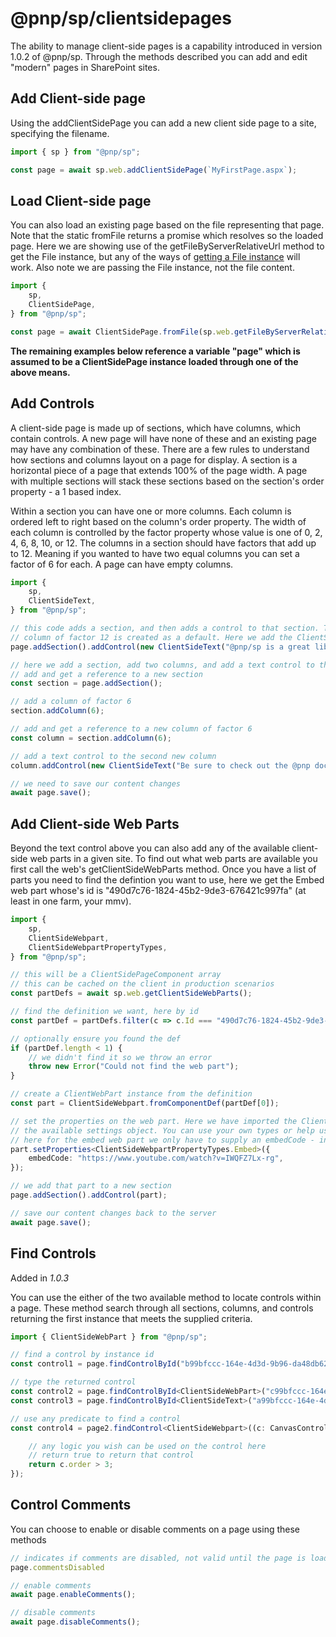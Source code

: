 # @pnp/sp/clientsidepages

The ability to manage client-side pages is a capability introduced in version 1.0.2 of @pnp/sp. Through the methods described
you can add and edit "modern" pages in SharePoint sites.

## Add Client-side page

Using the addClientSidePage you can add a new client side page to a site, specifying the filename.

```TypeScript
import { sp } from "@pnp/sp";

const page = await sp.web.addClientSidePage(`MyFirstPage.aspx`);
```

## Load Client-side page

You can also load an existing page based on the file representing that page. Note that the static fromFile returns a promise which 
resolves so the loaded page. Here we are showing use of the getFileByServerRelativeUrl method to get the File instance, but any of the ways
of [getting a File instance](files.md) will work. Also note we are passing the File instance, not the file content.

```TypeScript
import { 
    sp,
    ClientSidePage,
} from "@pnp/sp";

const page = await ClientSidePage.fromFile(sp.web.getFileByServerRelativeUrl("/sites/dev/SitePages/ExistingFile.aspx"));
```

**The remaining examples below reference a variable "page" which is assumed to be a ClientSidePage instance loaded through one of the above means.**

## Add Controls

A client-side page is made up of sections, which have columns, which contain controls. A new page will have none of these and an existing page may have
any combination of these. There are a few rules to understand how sections and columns layout on a page for display. A section is a horizontal piece of
a page that extends 100% of the page width. A page with multiple sections will stack these sections based on the section's order property - a 1 based index.

Within a section you can have one or more columns. Each column is ordered left to right based on the column's order property. The width of each column is
controlled by the factor property whose value is one of 0, 2, 4, 6, 8, 10, or 12. The columns in a section should have factors that add up to 12. Meaning 
if you wanted to have two equal columns you can set a factor of 6 for each. A page can have empty columns.

```TypeScript
import { 
    sp, 
    ClientSideText, 
} from "@pnp/sp";

// this code adds a section, and then adds a control to that section. The control is added to the section's defaultColumn, and if there are no columns a single
// column of factor 12 is created as a default. Here we add the ClientSideText part
page.addSection().addControl(new ClientSideText("@pnp/sp is a great library!"));

// here we add a section, add two columns, and add a text control to the second section so it will appear on the right of the page
// add and get a reference to a new section
const section = page.addSection();

// add a column of factor 6
section.addColumn(6);

// add and get a reference to a new column of factor 6
const column = section.addColumn(6);

// add a text control to the second new column
column.addControl(new ClientSideText("Be sure to check out the @pnp docs at https://pnp.github.io/pnp/"));

// we need to save our content changes
await page.save();
```

## Add Client-side Web Parts

Beyond the text control above you can also add any of the available client-side web parts in a given site. To find out what web parts are available you
first call the web's getClientSideWebParts method. Once you have a list of parts you need to find the defintion you want to use, here we get the Embed web part
whose's id is "490d7c76-1824-45b2-9de3-676421c997fa" (at least in one farm, your mmv).

```TypeScript
import {
    sp,
    ClientSideWebpart,
    ClientSideWebpartPropertyTypes,
} from "@pnp/sp";

// this will be a ClientSidePageComponent array
// this can be cached on the client in production scenarios
const partDefs = await sp.web.getClientSideWebParts();

// find the definition we want, here by id
const partDef = partDefs.filter(c => c.Id === "490d7c76-1824-45b2-9de3-676421c997fa");

// optionally ensure you found the def
if (partDef.length < 1) {
    // we didn't find it so we throw an error
    throw new Error("Could not find the web part");
}

// create a ClientWebPart instance from the definition
const part = ClientSideWebpart.fromComponentDef(partDef[0]);

// set the properties on the web part. Here we have imported the ClientSideWebpartPropertyTypes module and can use that to type
// the available settings object. You can use your own types or help us out and add some typings to the module :).
// here for the embed web part we only have to supply an embedCode - in this case a youtube video.
part.setProperties<ClientSideWebpartPropertyTypes.Embed>({
    embedCode: "https://www.youtube.com/watch?v=IWQFZ7Lx-rg",
});

// we add that part to a new section
page.addSection().addControl(part);

// save our content changes back to the server
await page.save();
```

## Find Controls

Added in _1.0.3_

You can use the either of the two available method to locate controls within a page. These method search through all sections, columns, and controls returning the first instance that meets the supplied criteria.

```TypeScript
import { ClientSideWebPart } from "@pnp/sp";

// find a control by instance id
const control1 = page.findControlById("b99bfccc-164e-4d3d-9b96-da48db62eb78");

// type the returned control
const control2 = page.findControlById<ClientSideWebPart>("c99bfccc-164e-4d3d-9b96-da48db62eb78");
const control3 = page.findControlById<ClientSideText>("a99bfccc-164e-4d3d-9b96-da48db62eb78");

// use any predicate to find a control
const control4 = page2.findControl<ClientSideWebpart>((c: CanvasControl) => {

    // any logic you wish can be used on the control here
    // return true to return that control
    return c.order > 3;
});
```

## Control Comments

You can choose to enable or disable comments on a page using these methods

```TypeScript
// indicates if comments are disabled, not valid until the page is loaded (Added in _1.0.3_)
page.commentsDisabled

// enable comments
await page.enableComments();

// disable comments
await page.disableComments();
```
